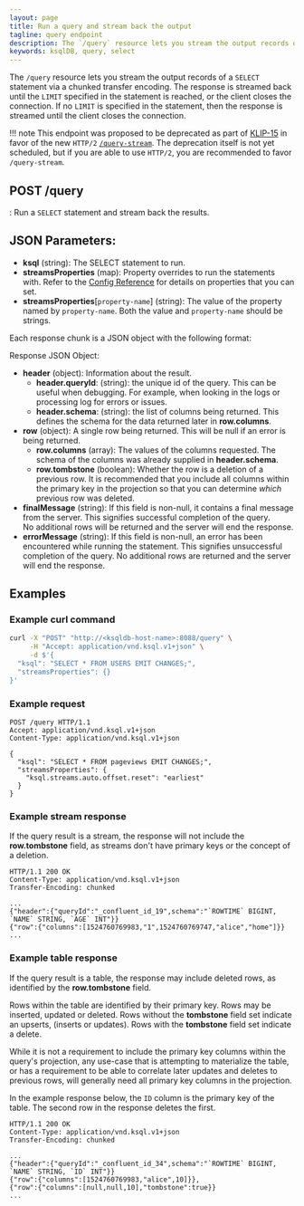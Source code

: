 ```yaml
---
layout: page
title: Run a query and stream back the output
tagline: query endpoint
description: The `/query` resource lets you stream the output records of a `SELECT` statement
keywords: ksqlDB, query, select
---
```


The `/query` resource lets you stream the output records of a `SELECT`
statement via a chunked transfer encoding. The response is streamed back
until the `LIMIT` specified in the statement is reached, or the client
closes the connection. If no `LIMIT` is specified in the statement, then
the response is streamed until the client closes the connection.

!!! note
      This endpoint was proposed to be deprecated as part of 
      [KLIP-15](https://github.com/confluentinc/ksql/blob/master/design-proposals/klip-15-new-api-and-client.md)
      in favor of the new `HTTP/2` [`/query-stream`](/developer-guide/ksqldb-rest-api/streaming-endpoint).
      The deprecation itself is not yet scheduled, but if you are able to use `HTTP/2`,
      you are recommended to favor `/query-stream`.

## POST /query

:   Run a ``SELECT`` statement and stream back the results.

## JSON Parameters:

- **ksql** (string): The SELECT statement to run.
- **streamsProperties** (map): Property overrides to run the statements with.
  Refer to the [Config Reference](/reference/server-configuration)
  for details on properties that you can set.
- **streamsProperties**[``property-name``] (string): The value of the property named by ``property-name``. Both the value and ``property-name`` should be strings.

Each response chunk is a JSON object with the following format:

Response JSON Object:

- **header** (object): Information about the result.
    - **header.queryId**: (string): the unique id of the query. This can be useful when debugging. 
    For example, when looking in the logs or processing log for errors or issues.
    - **header.schema**: (string): the list of columns being returned. This defines the schema for 
    the data returned later in **row.columns**.  
- **row** (object): A single row being returned. This will be null if an error is being returned.
    - **row.columns** (array): The values of the columns requested. The schema of the columns was
    already supplied in **header.schema**.
    - **row.tombstone** (boolean): Whether the row is a deletion of a previous row.
    It is recommended that you include all columns within the primary key in the projection
    so that you can determine _which_ previous row was deleted.
- **finalMessage** (string): If this field is non-null, it contains a final message from the server.
    This signifies successful completion of the query.  
    No additional rows will be returned and the server will end the response.
- **errorMessage** (string): If this field is non-null, an error has been encountered while running 
    the statement. 
    This signifies unsuccessful completion of the query.
    No additional rows are returned and the server will end the response.

## Examples 

### Example curl command

```bash
curl -X "POST" "http://<ksqldb-host-name>:8088/query" \
     -H "Accept: application/vnd.ksql.v1+json" \
     -d $'{
  "ksql": "SELECT * FROM USERS EMIT CHANGES;",
  "streamsProperties": {}
}'

```

### Example request

```http
POST /query HTTP/1.1
Accept: application/vnd.ksql.v1+json
Content-Type: application/vnd.ksql.v1+json

{
  "ksql": "SELECT * FROM pageviews EMIT CHANGES;",
  "streamsProperties": {
    "ksql.streams.auto.offset.reset": "earliest"
  }
}
```

### Example stream response

If the query result is a stream, the response will not include the **row.tombstone** field, as
streams don't have primary keys or the concept of a deletion.


```http
HTTP/1.1 200 OK
Content-Type: application/vnd.ksql.v1+json
Transfer-Encoding: chunked

...
{"header":{"queryId":"_confluent_id_19",schema":"`ROWTIME` BIGINT, `NAME` STRING, `AGE` INT"}}
{"row":{"columns":[1524760769983,"1",1524760769747,"alice","home"]}}
...
```

### Example table response

If the query result is a table, the response may include deleted rows, as identified by the
**row.tombstone** field.

Rows within the table are identified by their primary key. Rows may be inserted, updated or deleted.
Rows without the **tombstone** field set indicate an upserts, (inserts or updates).
Rows with the  **tombstone** field set indicate a delete.

While it is not a requirement to include the primary key columns within the query's projection, any
use-case that is attempting to materialize the table, or has a requirement to be able to 
correlate later updates and deletes to previous rows, will generally need all primary key columns
in the projection.

In the example response below, the `ID` column is the primary key of the table. The second row in 
the response deletes the first.

```http
HTTP/1.1 200 OK
Content-Type: application/vnd.ksql.v1+json
Transfer-Encoding: chunked

...
{"header":{"queryId":"_confluent_id_34",schema":"`ROWTIME` BIGINT, `NAME` STRING, `ID` INT"}}
{"row":{"columns":[1524760769983,"alice",10]}},
{"row":{"columns":[null,null,10],"tombstone":true}}
...
```
